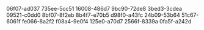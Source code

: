 06f07-ad037 
735ee-5cc51 
16008-486d7 
9bc90-72de8 
3bed3-3cdea 
09521-c0dd0 
8bf07-8f2eb 
8b4f7-e70b5 
d98f0-a43fc 
24b09-53b64 
51c67-6061f 
fe066-8a2f2 
f08a4-9e0f4 
125e0-a70d7 
2566f-8339a 
0fa5f-a242d